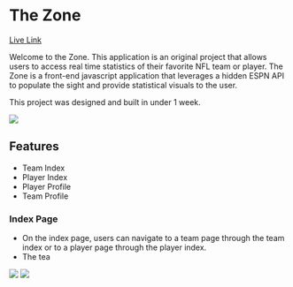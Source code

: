 # The Zone 
[Live Link](https://wildlouth93.github.io/zone/)

Welcome to the Zone. This application is an original project that allows users to access real time statistics of their favorite NFL team or player. The Zone is a front-end javascript application that leverages a hidden ESPN API to populate the sight and provide statistical visuals to the user. 

This project was designed and built in under 1 week. 

![](https://user-images.githubusercontent.com/29221213/73215126-132e2300-4119-11ea-96bb-e61f05c59d1e.png)

## Features
* Team Index
* Player Index 
* Player Profile 
* Team Profile

### Index Page
* On the index page, users can navigate to a team page through the team index or to a player page through the player index. 
* The tea

![](https://user-images.githubusercontent.com/29221213/73215167-23460280-4119-11ea-9f63-c5274c6a8bb0.png)
![](https://user-images.githubusercontent.com/29221213/73215182-280ab680-4119-11ea-85a7-b0f53570c09d.png)

